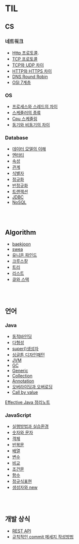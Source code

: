 # TIL

## CS

### 네트워크

- [Http 프로토콜](https://github.com/gandi0330/TIL/blob/main/Network/Http%20Protocol.md).
- [TCP 프로토콜](https://github.com/gandi0330/TIL/blob/main/Network/TCP%203-way-handshake%2C%204-way-handshake.md)
- [TCP와 UDP 차이](https://github.com/gandi0330/TIL/blob/main/Network/TCP%EC%99%80%20UDP%20%EC%B0%A8%EC%9D%B4.md)
- [HTTP와 HTTPS 차이](https://github.com/gandi0330/TIL/blob/main/Network/HTTP%EC%99%80%20HTTPS%EC%9D%98%20%EC%B0%A8%EC%9D%B4%EC%A0%90.md)
- [DNS Round Robin](https://github.com/gandi0330/TIL/blob/main/Network/DNS%20Round%20Robin%20%EA%B0%9C%EB%85%90%EA%B3%BC%20%EC%9E%A5%EB%8B%A8%EC%A0%90.md)
- [OSI 7계층](https://github.com/gandi0330/TIL/blob/main/Network/OSI%207%EA%B3%84%EC%B8%B5.md)

### OS
- [프로세스와 스레드의 차이](https://github.com/gandi0330/TIL/blob/main/OS/%ED%94%84%EB%A1%9C%EC%84%B8%EC%8A%A4%EC%99%80%20%EC%8A%A4%EB%A0%88%EB%93%9C%EC%9D%98%20%EC%B0%A8%EC%9D%B4.md)
- [스케줄러의 종류](https://github.com/gandi0330/TIL/blob/main/OS/%EC%8A%A4%EC%BC%80%EC%A4%84%EB%9F%AC%EC%9D%98%20%EC%A2%85%EB%A5%98.md)
- [Cpu 스케줄링](https://github.com/gandi0330/TIL/blob/main/OS/CPU%20%EC%8A%A4%EC%BC%80%EC%A4%84%EB%A7%81.md)
- [동기와 비동기의 차이](https://github.com/gandi0330/TIL/blob/main/OS/%EB%8F%99%EA%B8%B0%EC%99%80%20%EB%B9%84%EB%8F%99%EA%B8%B0%EC%9D%98%20%EC%B0%A8%EC%9D%B4.md)

### Database
- [데이터 모델의 이해](https://github.com/gandi0330/TIL/blob/main/Database/%EB%8D%B0%EC%9D%B4%ED%84%B0%20%EB%AA%A8%EB%8D%B8%EC%9D%98%20%EC%9D%B4%ED%95%B4.md)
- [엔터티](https://github.com/gandi0330/TIL/blob/main/Database/%EC%97%94%ED%84%B0%ED%8B%B0.md)
- [속성](https://github.com/gandi0330/TIL/blob/main/Database/%EC%86%8D%EC%84%B1.md)
- [관계](https://github.com/gandi0330/TIL/blob/main/Database/%EA%B4%80%EA%B3%84.md)
- [식별자](https://github.com/gandi0330/TIL/blob/main/Database/%EC%8B%9D%EB%B3%84%EC%9E%90.md)
- [정규화](https://github.com/gandi0330/TIL/blob/main/Database/%EC%A0%95%EA%B7%9C%ED%99%94.md)
- [반정규화](https://github.com/gandi0330/TIL/blob/main/Database/%EB%B0%98%EC%A0%95%EA%B7%9C%ED%99%94.md)
- [트랜잭션](https://github.com/gandi0330/TIL/blob/main/Database/%ED%8A%B8%EB%9E%9C%EC%9E%AD%EC%85%98.md)
- [JDBC](https://github.com/gandi0330/TIL/blob/main/Database/JDBC.md)
- [NoSQL](https://github.com/gandi0330/TIL/blob/main/Database/NoSQL.md)

<br>
<br>

##  Algorithm
- [baekjoon](https://github.com/gandi0330/TIL/tree/main/Algorithm/Baekjoon)
- [swea](https://github.com/gandi0330/TIL/tree/main/Algorithm/SWEA)
- [유니온 파인드](https://github.com/gandi0330/TIL/blob/main/Algorithm/Data%20Structure/%EC%9C%A0%EB%8B%88%EC%98%A8%20%ED%8C%8C%EC%9D%B8%EB%93%9C.md)
- [크루스칼](https://github.com/gandi0330/TIL/blob/main/Algorithm/Data%20Structure/%ED%81%AC%EB%A3%A8%EC%8A%A4%EC%B9%BC.md)
- [트리](https://github.com/gandi0330/TIL/blob/main/Algorithm/Data%20Structure/%ED%8A%B8%EB%A6%AC.md)
- [리스트](https://github.com/gandi0330/TIL/blob/main/Algorithm/Data%20Structure/%EB%A6%AC%EC%8A%A4%ED%8A%B8.md)
- [큐와 스택](https://github.com/gandi0330/TIL/blob/main/Algorithm/Data%20Structure/%ED%81%90%EC%99%80%20%EC%8A%A4%ED%83%9D.md)

<br>
<br>

## 언어

### Java
- [동적바인딩](https://github.com/gandi0330/TIL/blob/main/Java/%EB%8F%99%EC%A0%81%EB%B0%94%EC%9D%B8%EB%94%A9.md)
- [다형성](https://github.com/gandi0330/TIL/blob/main/Java/%EB%8B%A4%ED%98%95%EC%84%B1.md)
- [super()생성자](https://github.com/gandi0330/TIL/blob/main/Java/super()%20%EC%83%9D%EC%84%B1%EC%9E%90.md)
- [싱글톤 디자인패턴](https://github.com/gandi0330/TIL/blob/main/Java/Singleton%20%EB%94%94%EC%9E%90%EC%9D%B8%20%ED%8C%A8%ED%84%B4.md)
- [JVM](https://github.com/gandi0330/TIL/blob/main/Java/JVM.md)
- [GC](https://github.com/gandi0330/TIL/blob/main/Java/GC.md)
- [Generic](https://github.com/gandi0330/TIL/blob/main/Java/Generic.md)
- [Collection](https://github.com/gandi0330/TIL/blob/main/Java/Collection.md)
- [Annotation](https://github.com/gandi0330/TIL/blob/main/Java/Annotation.md)
- [오버라이딩과 오버로딩](https://github.com/gandi0330/TIL/blob/main/Java/%EC%98%A4%EB%B2%84%EB%9D%BC%EC%9D%B4%EB%94%A9%EA%B3%BC%20%EC%98%A4%EB%B2%84%EB%A1%9C%EB%94%A9.md)
- [Call by value](https://github.com/gandi0330/TIL/blob/main/Java/Call%20by%20value.md)

[Effective Java 정리노트](https://github.com/gandi0330/Effective-Java-3E-Readingnotes)

### JavaScript
- [실행방법과 실습환경](https://github.com/gandi0330/TIL/blob/main/JavaScript/%EC%83%9D%ED%99%9C%EC%BD%94%EB%94%A9/%EC%8B%A4%ED%96%89%EB%B0%A9%EB%B2%95%EA%B3%BC%20%EC%8B%A4%EC%8A%B5%ED%99%98%EA%B2%BD.md)
- [숫자와 문자](https://github.com/gandi0330/TIL/blob/main/JavaScript/%EC%83%9D%ED%99%9C%EC%BD%94%EB%94%A9/%EC%88%AB%EC%9E%90%EC%99%80%20%EB%AC%B8%EC%9E%90.md)
- [객체](https://github.com/gandi0330/TIL/blob/main/JavaScript/%EC%83%9D%ED%99%9C%EC%BD%94%EB%94%A9/%EA%B0%9D%EC%B2%B4.md)
- [반복문](https://github.com/gandi0330/TIL/blob/main/JavaScript/%EC%83%9D%ED%99%9C%EC%BD%94%EB%94%A9/%EB%B0%98%EB%B3%B5%EB%AC%B8.md)
- [배열](https://github.com/gandi0330/TIL/blob/main/JavaScript/%EC%83%9D%ED%99%9C%EC%BD%94%EB%94%A9/%EB%B0%B0%EC%97%B4.md)
- [변수](https://github.com/gandi0330/TIL/blob/main/JavaScript/%EC%83%9D%ED%99%9C%EC%BD%94%EB%94%A9/%EB%B3%80%EC%88%98.md)
- [비교](https://github.com/gandi0330/TIL/blob/main/JavaScript/%EC%83%9D%ED%99%9C%EC%BD%94%EB%94%A9/%EB%B9%84%EA%B5%90.md)
- [조건문](https://github.com/gandi0330/TIL/blob/main/JavaScript/%EC%83%9D%ED%99%9C%EC%BD%94%EB%94%A9/%EC%A1%B0%EA%B1%B4%EB%AC%B8.md)
- [함수](https://github.com/gandi0330/TIL/blob/main/JavaScript/%EC%83%9D%ED%99%9C%EC%BD%94%EB%94%A9/%ED%95%A8%EC%88%98.md)
- [정규식표현](https://github.com/gandi0330/TIL/blob/main/JavaScript/%EC%83%9D%ED%99%9C%EC%BD%94%EB%94%A9/%EC%A0%95%EA%B7%9C%EC%8B%9D%ED%91%9C%ED%98%84.md)
- [생성자와 new](https://github.com/gandi0330/TIL/blob/main/JavaScript/%EC%83%9D%ED%99%9C%EC%BD%94%EB%94%A9/%EC%83%9D%EC%84%B1%EC%9E%90%EC%99%80%20new.md)

<br>
<br>

## 개발 상식

- [REST API](https://github.com/gandi0330/TIL/blob/main/Web%20%EA%B0%9C%EB%B0%9C%EC%83%81%EC%8B%9D/REST%20API.md)
- [규칙적인 commit 메세지 작성방법](https://github.com/gandi0330/TIL/blob/main/Git/%EA%B7%9C%EC%B9%99%EC%A0%81%EC%9D%B8%20commit%20%EB%A9%94%EC%84%B8%EC%A7%80%20%EC%9E%91%EC%84%B1%EB%B0%A9%EB%B2%95.md)
